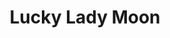 ---
layout: "layouts/games.njk"
title: "Lucky Lady Moon"
photo: "/assets/images/backgrounds/luckyladymoon.jpg"
provider: "Bgaming"
description: "Lady Wolf Moon bietet einen maximalen Multiplikator von 27.000 des Spielereinsatzes und ist damit einer der lukrativsten Slots von BGaming mit jackpotähnlichen Auszahlungen."
iframe: "https://www.platincasino.com/games/softswiss/LuckyLadyMoon/123083"
---